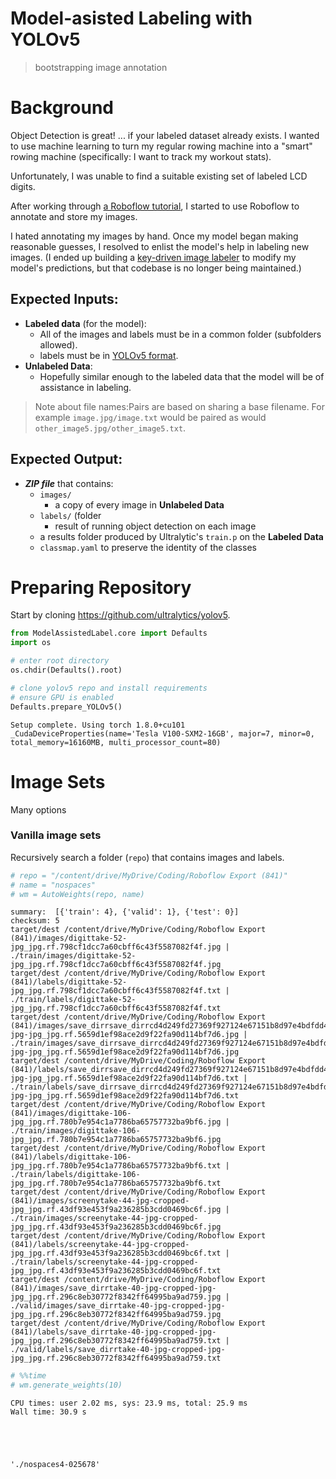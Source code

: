 # Model-asisted Labeling with YOLOv5
> bootstrapping image annotation


# Background
Object Detection is great! ... if your labeled dataset already exists. I wanted to use machine learning to turn my regular rowing machine into a "smart" rowing machine (specifically: I want to track my workout stats).

Unfortunately, I was unable to find a suitable existing set of labeled LCD digits.

After working through [a Roboflow tutorial]( https://models.roboflow.com/object-detection/yolov5), I started to use Roboflow to annotate and store my images. 

I hated annotating my images by hand. Once my model began making reasonable guesses, I resolved to enlist the model's help in labeling new images. (I ended up building a [key-driven image labeler](https://github.com/PhilBrockman/autobbox) to modify my model's predictions, but that codebase is no longer being maintained.)

## Expected Inputs:
* **Labeled data** (for the model):
  - All of the images and labels must be in a common folder (subfolders allowed).
  - labels must be in [YOLOv5 format](https://github.com/AlexeyAB/Yolo_mark/issues/60).
* **Unlabeled Data**:
  - Hopefully similar enough to the labeled data that the model will be of assistance in labeling.
> Note about file names:Pairs are based on sharing a base filename. For example `image.jpg/image.txt` would be paired as would `other_image5.jpg/other_image5.txt`.


## Expected Output:

* ***ZIP file*** that contains: 
    - `images/`
      + a copy of every image in **Unlabeled Data**
    - `labels/` (folder
      + result of running object detection on each image
    - a results folder produced by Ultralytic's `train.p` on the **Labeled Data**
    - `classmap.yaml` to preserve the identity of the classes



# Preparing Repository

Start by cloning https://github.com/ultralytics/yolov5.

```python
from ModelAssistedLabel.core import Defaults
import os

# enter root directory
os.chdir(Defaults().root)

# clone yolov5 repo and install requirements
# ensure GPU is enabled
Defaults.prepare_YOLOv5()
```

    Setup complete. Using torch 1.8.0+cu101 _CudaDeviceProperties(name='Tesla V100-SXM2-16GB', major=7, minor=0, total_memory=16160MB, multi_processor_count=80)


# Image Sets

Many options

### Vanilla image sets

Recursively search a folder (`repo`) that contains images and labels.

```python
# repo = "/content/drive/MyDrive/Coding/Roboflow Export (841)"
# name = "nospaces"
# wm = AutoWeights(repo, name)
```

    summary:  [{'train': 4}, {'valid': 1}, {'test': 0}]
    checksum: 5
    target/dest /content/drive/MyDrive/Coding/Roboflow Export (841)/images/digittake-52-jpg_jpg.rf.798cf1dcc7a60cbff6c43f5587082f4f.jpg | ./train/images/digittake-52-jpg_jpg.rf.798cf1dcc7a60cbff6c43f5587082f4f.jpg
    target/dest /content/drive/MyDrive/Coding/Roboflow Export (841)/labels/digittake-52-jpg_jpg.rf.798cf1dcc7a60cbff6c43f5587082f4f.txt | ./train/labels/digittake-52-jpg_jpg.rf.798cf1dcc7a60cbff6c43f5587082f4f.txt
    target/dest /content/drive/MyDrive/Coding/Roboflow Export (841)/images/save_dirrsave_dirrcd4d249fd27369f927124e67151b8d97e4bdfdd4-jpg-jpg_jpg.rf.5659d1ef98ace2d9f22fa90d114bf7d6.jpg | ./train/images/save_dirrsave_dirrcd4d249fd27369f927124e67151b8d97e4bdfdd4-jpg-jpg_jpg.rf.5659d1ef98ace2d9f22fa90d114bf7d6.jpg
    target/dest /content/drive/MyDrive/Coding/Roboflow Export (841)/labels/save_dirrsave_dirrcd4d249fd27369f927124e67151b8d97e4bdfdd4-jpg-jpg_jpg.rf.5659d1ef98ace2d9f22fa90d114bf7d6.txt | ./train/labels/save_dirrsave_dirrcd4d249fd27369f927124e67151b8d97e4bdfdd4-jpg-jpg_jpg.rf.5659d1ef98ace2d9f22fa90d114bf7d6.txt
    target/dest /content/drive/MyDrive/Coding/Roboflow Export (841)/images/digittake-106-jpg_jpg.rf.780b7e954c1a7786ba65757732ba9bf6.jpg | ./train/images/digittake-106-jpg_jpg.rf.780b7e954c1a7786ba65757732ba9bf6.jpg
    target/dest /content/drive/MyDrive/Coding/Roboflow Export (841)/labels/digittake-106-jpg_jpg.rf.780b7e954c1a7786ba65757732ba9bf6.txt | ./train/labels/digittake-106-jpg_jpg.rf.780b7e954c1a7786ba65757732ba9bf6.txt
    target/dest /content/drive/MyDrive/Coding/Roboflow Export (841)/images/screenytake-44-jpg-cropped-jpg_jpg.rf.43df93e453f9a236285b3cdd0469bc6f.jpg | ./train/images/screenytake-44-jpg-cropped-jpg_jpg.rf.43df93e453f9a236285b3cdd0469bc6f.jpg
    target/dest /content/drive/MyDrive/Coding/Roboflow Export (841)/labels/screenytake-44-jpg-cropped-jpg_jpg.rf.43df93e453f9a236285b3cdd0469bc6f.txt | ./train/labels/screenytake-44-jpg-cropped-jpg_jpg.rf.43df93e453f9a236285b3cdd0469bc6f.txt
    target/dest /content/drive/MyDrive/Coding/Roboflow Export (841)/images/save_dirrtake-40-jpg-cropped-jpg-jpg_jpg.rf.296c8eb30772f8342ff64995ba9ad759.jpg | ./valid/images/save_dirrtake-40-jpg-cropped-jpg-jpg_jpg.rf.296c8eb30772f8342ff64995ba9ad759.jpg
    target/dest /content/drive/MyDrive/Coding/Roboflow Export (841)/labels/save_dirrtake-40-jpg-cropped-jpg-jpg_jpg.rf.296c8eb30772f8342ff64995ba9ad759.txt | ./valid/labels/save_dirrtake-40-jpg-cropped-jpg-jpg_jpg.rf.296c8eb30772f8342ff64995ba9ad759.txt


```python
# %%time
# wm.generate_weights(10)
```

    CPU times: user 2.02 ms, sys: 23.9 ms, total: 25.9 ms
    Wall time: 30.9 s





    './nospaces4-025678'



